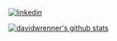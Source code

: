 [![linkedin](https://img.shields.io/badge/LinkedIn-davidwrenner-informational?style=flat-square&logo=linkedin&logoColor=white)](https://www.linkedin.com/in/davidwrenner/)

[![davidwrenner's github stats](https://github-readme-stats.vercel.app/api?username=davidwrenner&theme=vue-dark&show_icons=true&count_private=true&hide_rank=true)](https://github.com/anuraghazra/github-readme-stats)
